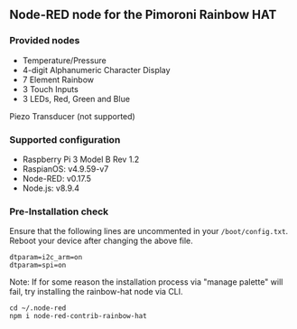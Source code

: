 ## Node-RED node for the Pimoroni Rainbow HAT

### Provided nodes

* Temperature/Pressure
* 4-digit Alphanumeric Character Display
* 7 Element Rainbow
* 3 Touch Inputs 
* 3 LEDs, Red, Green and Blue

Piezo Transducer (not supported)

### Supported configuration

* Raspberry Pi 3 Model B Rev 1.2
* RaspianOS: v4.9.59-v7
* Node-RED: v0.17.5
* Node.js: v8.9.4

### Pre-Installation check

Ensure that the following lines are uncommented in your ```/boot/config.txt```.
Reboot your device after changing the above file.

```
dtparam=i2c_arm=on
dtparam=spi=on
```
Note: If for some reason the installation process via "manage palette" will fail, try installing the rainbow-hat node via CLI.

```
cd ~/.node-red
npm i node-red-contrib-rainbow-hat
```

